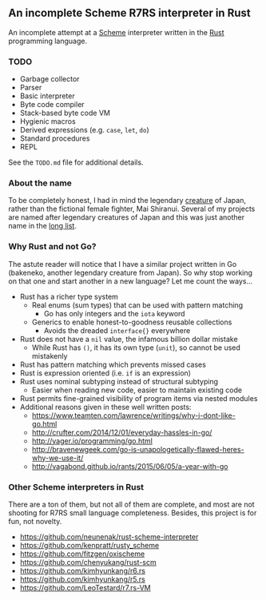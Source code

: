 ## An incomplete Scheme R7RS interpreter in Rust

An incomplete attempt at a [Scheme](http://scheme-reports.org) interpreter written in the [Rust](http://rust-lang.org) programming language.

### TODO

* Garbage collector
* Parser
* Basic interpreter
* Byte code compiler
* Stack-based byte code VM
* Hygienic macros
* Derived expressions (e.g. `case`, `let`, `do`)
* Standard procedures
* REPL

See the `TODO.md` file for additional details.

### About the name

To be completely honest, I had in mind the legendary [creature](http://en.wikipedia.org/wiki/Shiranui_(optical_phenomenon)) of Japan, rather than the fictional female fighter, Mai Shiranui. Several of my projects are named after legendary creatures of Japan and this was just another name in the [long list](http://en.wikipedia.org/wiki/List_of_legendary_creatures_from_Japan).

### Why Rust and not Go?

The astute reader will notice that I have a similar project written in Go (bakeneko, another legendary creature from Japan). So why stop working on that one and start another in a new language? Let me count the ways...

* Rust has a richer type system
    - Real enums (sum types) that can be used with pattern matching
        + Go has only integers and the `iota` keyword
    - Generics to enable honest-to-goodness reusable collections
        + Avoids the dreaded `interface{}` everywhere
* Rust does not have a `nil` value, the infamous billion dollar mistake
    - While Rust has `()`, it has its own type (`unit`), so cannot be used mistakenly
* Rust has pattern matching which prevents missed cases
* Rust is expression oriented (i.e. `if` is an expression)
* Rust uses nominal subtyping instead of structural subtyping
    - Easier when reading new code, easier to maintain existing code
* Rust permits fine-grained visibility of program items via nested modules
* Additional reasons given in these well written posts:
    - https://www.teamten.com/lawrence/writings/why-i-dont-like-go.html
    - http://crufter.com/2014/12/01/everyday-hassles-in-go/
    - http://yager.io/programming/go.html
    - http://bravenewgeek.com/go-is-unapologetically-flawed-heres-why-we-use-it/
    - http://vagabond.github.io/rants/2015/06/05/a-year-with-go

### Other Scheme interpreters in Rust

There are a ton of them, but not all of them are complete, and most are not shooting for R7RS small language completeness. Besides, this project is for fun, not novelty.

* https://github.com/neunenak/rust-scheme-interpreter
* https://github.com/kenpratt/rusty_scheme
* https://github.com/fitzgen/oxischeme
* https://github.com/chenyukang/rust-scm
* https://github.com/kimhyunkang/r6.rs
* https://github.com/kimhyunkang/r5.rs
* https://github.com/LeoTestard/r7.rs-VM
